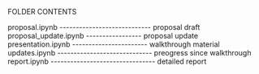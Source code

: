 FOLDER CONTENTS

proposal.ipynb ---------------------------- proposal draft              
proposal_update.ipynb ----------------- proposal update             
presentation.ipynb ----------------------- walkthrough material            
updates.ipynb ----------------------------- preogress since walkthrough         
report.ipynb -------------------------------- detailed report       


